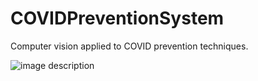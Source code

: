 # COVIDPreventionSystem
 Computer vision applied to COVID prevention techniques.

![image description](https://www.google.com/url?sa=i&url=https%3A%2F%2Fsupport.intuiface.com%2Fhc%2Fen-us%2Farticles%2F360013098099-Interface-Asset-Face-Detection-with-OpenVINO-&psig=AOvVaw0r897iVcdd8VHOBtf0hJ4b&ust=1617107978260000&source=images&cd=vfe&ved=0CAIQjRxqFwoTCLj22ObC1e8CFQAAAAAdAAAAABAD)
